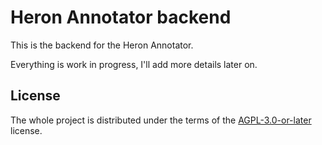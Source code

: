 # Heron Annotator backend

This is the backend for the Heron Annotator.

Everything is work in progress, I'll add more details later on.

## License

The whole project is distributed under the terms of the [AGPL-3.0-or-later](https://spdx.org/licenses/AGPL-3.0-or-later.html) license.
